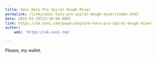 ```yaml
---
title: Ooni Halo Pro Spiral Dough Mixer
permalink: /links/ooni-halo-pro-spiral-dough-mixer/index.html
date: 2025-01-29T23:10:00.000Z
link: https://uk.ooni.com/pages/explore-halo-pro-spiral-dough-mixer
author:
    web: 'https://uk.ooni.com'

---
```


Please, my wallet.